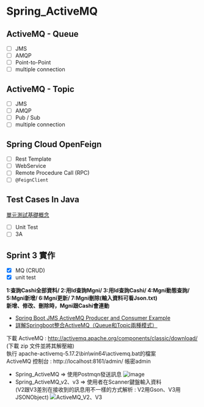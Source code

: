 # Spring_ActiveMQ

## ActiveMQ - Queue
- [ ] JMS
- [ ] AMQP
- [ ] Point-to-Point
- [ ] multiple connection

## ActiveMQ - Topic
- [ ] JMS
- [ ] AMQP
- [ ] Pub / Sub
- [ ] multiple connection

## Spring Cloud OpenFeign
- [ ] Rest Template
- [ ] WebService
- [ ] Remote Procedure Call (RPC)
- [ ] `@FeignClient`

## Test Cases In Java

[單元測試基礎概念](https://hackmd.io/@IDdlPCCwQoeX-9DvmEbLyw/rkE57lHXi)

- [ ] Unit Test
- [ ] 3A

## Sprint 3 實作
- [x] MQ (CRUD)
- [x] unit test
  
**1:查詢Cashi全部資料/ 2:用Id查詢Mgni/ 3:用Id查詢Cashi/ 4:Mgni動態查詢/ 5:Mgni新增/ 6:Mgni更新/ 7:Mgni刪除(輸入資料可看Json.txt)**  
**新增、修改、刪除時，Mgni跟Cashi會連動**
  
* [Spring Boot JMS ActiveMQ Producer and Consumer Example](https://javatute.com/spring-boot/spring-boot-jms-activemq-producer-and-consumer-example/)
* [詳解Springboot整合ActiveMQ（Queue和Topic兩種模式）](https://www.796t.com/article.php?id=18089)

下載 ActiveMQ : http://activemq.apache.org/components/classic/download/ (下載 zip 文件並將其解壓縮)  
執行 apache-activemq-5.17.2\bin\win64\activemq.bat的檔案  
ActiveMQ 控制台 : http://localhost:8161/admin/ 帳密admin  

* Spring_ActiveMQ => 使用Postmqn發送訊息
![image](https://user-images.githubusercontent.com/84082054/200127309-b62db102-9f38-40fd-92df-6eda7844ca8c.png)
* Spring_ActiveMQ_v2、v3 => 使用者在Scanner鍵盤輸入資料  
  (V2跟V3差別在接收到的訊息用不一樣的方式解析 : V2用Gson、V3用JSONObject)
![ActiveMQ_V2、V3](https://user-images.githubusercontent.com/84082054/200127318-e2153724-00ba-421c-81cb-0ea31331218b.jpg)
